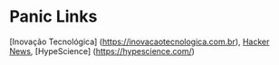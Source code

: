 # Panic Links

[Inovação Tecnológica] (<https://inovacaotecnologica.com.br>),
[Hacker News](https://news.ycombinator.com/),
[HypeScience] (<https://hypescience.com/>)
